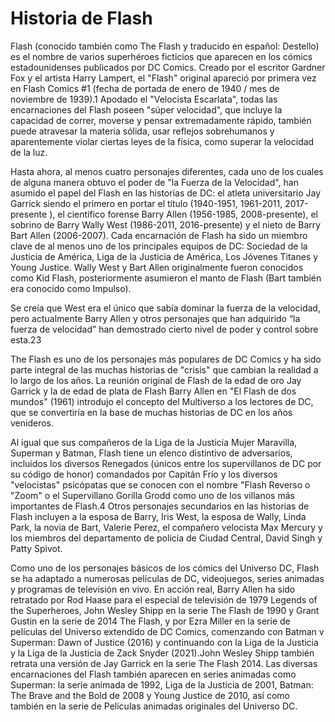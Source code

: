 # Historia de Flash

Flash (conocido también como The Flash y traducido en español: Destello) es el nombre de varios superhéroes ficticios que aparecen en los cómics estadounidenses publicados por DC Comics. Creado por el escritor Gardner Fox y el artista Harry Lampert, el "Flash" original apareció por primera vez en Flash Comics #1 (fecha de portada de enero de 1940 / mes de noviembre de 1939).1​ Apodado el "Velocista Escarlata", todas las encarnaciones del Flash poseen "súper velocidad", que incluye la capacidad de correr, moverse y pensar extremadamente rápido, también puede atravesar la materia sólida, usar reflejos sobrehumanos y aparentemente violar ciertas leyes de la física, como superar la velocidad de la luz.

Hasta ahora, al menos cuatro personajes diferentes, cada uno de los cuales de alguna manera obtuvo el poder de "la Fuerza de la Velocidad", han asumido el papel del Flash en las historias de DC: el atleta universitario Jay Garrick siendo el primero en portar el título (1940-1951, 1961-2011, 2017-presente ), el científico forense Barry Allen (1956-1985, 2008-presente), el sobrino de Barry Wally West (1986-2011, 2016-presente) y el nieto de Barry Bart Allen (2006-2007). Cada encarnación de Flash ha sido un miembro clave de al menos uno de los principales equipos de DC: Sociedad de la Justicia de América, Liga de la Justicia de América, Los Jóvenes Titanes y Young Justice. Wally West y Bart Allen originalmente fueron conocidos como Kid Flash, posteriormente asumieron el manto de Flash (Bart también era conocido como Impulso).

Se creía que West era el único que sabía dominar la fuerza de la velocidad, pero actualmente Barry Allen y otros personajes que han adquirido “la fuerza de velocidad” han demostrado cierto nivel de poder y control sobre esta.2​3​

The Flash es uno de los personajes más populares de DC Comics y ha sido parte integral de las muchas historias de "crisis" que cambian la realidad a lo largo de los años. La reunión original de Flash de la edad de oro Jay Garrick y la de edad de plata de Flash Barry Allen en "El Flash de dos mundos" (1961) introdujo el concepto del Multiverso a los lectores de DC, que se convertiría en la base de muchas historias de DC en los años venideros.

Al igual que sus compañeros de la Liga de la Justicia Mujer Maravilla, Superman y Batman, Flash tiene un elenco distintivo de adversarios, incluidos los diversos Renegados (únicos entre los supervillanos de DC por su código de honor) comandados por Capitán Frío y los diversos "velocistas" psicópatas que se conocen con el nombre "Flash Reverso o "Zoom" o el Supervillano Gorilla Grodd como uno de los villanos más importantes de Flash.4​ Otros personajes secundarios en las historias de Flash incluyen a la esposa de Barry, Iris West, la esposa de Wally, Linda Park, la novia de Bart, Valerie Perez, el compañero velocista Max Mercury y los miembros del departamento de policía de Ciudad Central, David Singh y Patty Spivot.

Como uno de los personajes básicos de los cómics del Universo DC, Flash se ha adaptado a numerosas películas de DC, videojuegos, series animadas y programas de televisión en vivo. En acción real, Barry Allen ha sido retratado por Rod Haase para el especial de televisión de 1979 Legends of the Superheroes, John Wesley Shipp en la serie The Flash de 1990 y Grant Gustin en la serie de 2014 The Flash, y por Ezra Miller en la serie de películas del Universo extendido de DC Comics, comenzando con Batman v Superman: Dawn of Justice (2016) y continuando con la Liga de la Justicia y la Liga de la Justicia de Zack Snyder (2021).John Wesley Shipp también retrata una versión de Jay Garrick en la serie The Flash 2014. Las diversas encarnaciones del Flash también aparecen en series animadas como Superman: la serie animada de 1992, Liga de la Justicia de 2001, Batman: The Brave and the Bold de 2008 y Young Justice de 2010, así como también en la serie de Películas animadas originales del Universo DC.
